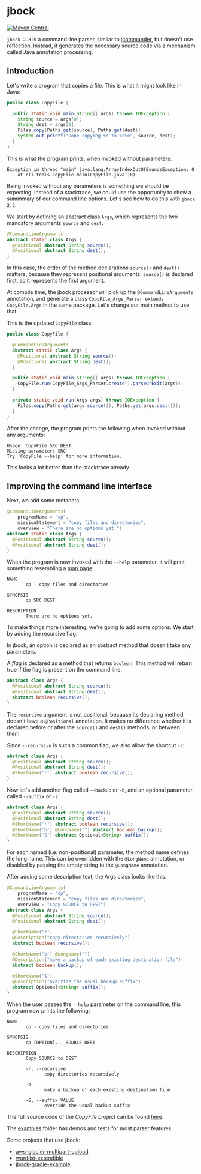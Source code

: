# jbock

[![Maven Central](https://maven-badges.herokuapp.com/maven-central/com.github.h908714124/jbock/badge.svg)](https://maven-badges.herokuapp.com/maven-central/com.github.h908714124/jbock)

`jbock 2.3` is a command line parser, similar to [jcommander](http://jcommander.org/), but doesn't use reflection.
Instead, it generates the necessary source code via a mechanism called Java annotation processing.

## Introduction

Let's write a program that copies a file. This is what it might look like in Java:

````java
public class CopyFile {

  public static void main(String[] args) throws IOException {
    String source = args[0];
    String dest = args[1];
    Files.copy(Paths.get(source), Paths.get(dest));
    System.out.printf("Done copying %s to %s%n", source, dest);
  }
}
````

This is what the program prints, when invoked without parameters:

<pre><code>Exception in thread "main" java.lang.ArrayIndexOutOfBoundsException: 0
    at cli.tools.CopyFile.main(CopyFile.java:10)
</code></pre>

Being invoked without any parameters is something we should be expecting.
Instead of a stacktrace, we could use the opportunity to show
a summmary of our command line options. Let's see how to do this with `jbock 2.3`.

We start by defining an abstract class `Args`,
which represents the two mandatory arguments `source` and `dest`.

````java
@CommandLineArguments
abstract static class Args {
  @Positional abstract String source();
  @Positional abstract String dest();
}
````

In  this case, the order of the method declarations `source()` and `dest()` matters,
because they represent positional arguments.
`source()` is declared first, so it represents the first argument.

At compile time, the jbock processor will pick up the
`@CommandLineArguments` annotation, and generate a class 
`CopyFile_Args_Parser extends CopyFile.Args` in the same package. Let's change
our main method to use that.

This is the updated `CopyFile` class:

````java
public class CopyFile {

  @CommandLineArguments
  abstract static class Args {
    @Positional abstract String source();
    @Positional abstract String dest();
  }

  public static void main(String[] args) throws IOException {
    CopyFile.run(CopyFile_Args_Parser.create().parseOrExit(args));
  }

  private static void run(Args args) throws IOException {
    Files.copy(Paths.get(args.source()), Paths.get(args.dest()));
  }
}
````
After the change, the program prints
the following when invoked without any arguments:

<pre><code>Usage: CopyFile SRC DEST
Missing parameter: SRC
Try 'CopyFile --help' for more information.
</code></pre>

This looks a lot better than the stacktrace already.

## Improving the command line interface

Next, we add some metadata:

````java
@CommandLineArguments(
    programName = "cp",
    missionStatement = "copy files and directories",
    overview = "There are no options yet.")
abstract static class Args {
  @Positional abstract String source();
  @Positional abstract String dest();
}
````

When the program is now invoked with the `--help` parameter,
it will print something resembling a [man page](https://linux.die.net/man/1/cp):

<pre><code>NAME
       cp - copy files and directories

SYNOPSIS
       cp SRC DEST

DESCRIPTION
       There are no options yet.
</code></pre>

To make things more interesting, we're going to add some options.
We start by adding the recursive flag.

In jbock, an option is declared as an abstract method that doesn't take any parameters.

A <em>flag</em> is declared as a method that returns `boolean`.
This method will return true if the flag is present on the command line.

````java
abstract class Args {
  @Positional abstract String source();
  @Positional abstract String dest();
  abstract boolean recursive();
}
````

The `recursive` argument is not positional, because
its declaring method doesn't have a `@Positional` annotation.
It makes no difference whether it 
is declared before or after
the `source()` and `dest()` methods, or between them.

Since `--recursive` is such a common flag,
we also allow the shortcut `-r`:

````java
abstract class Args {
  @Positional abstract String source();
  @Positional abstract String dest();
  @ShortName('r') abstract boolean recursive();
}
````

Now let's add another flag called `--backup` or `-b`, 
and an optional parameter called `--suffix` or `-s`:

````java
abstract class Args {
  @Positional abstract String source();
  @Positional abstract String dest();
  @ShortName('r') abstract boolean recursive();
  @ShortName('b') @LongName("") abstract boolean backup();
  @ShortName('S') abstract Optional<String> suffix();
}
````

For each named (i.e. non-positional) parameter, the method name defines the long name. 
This can be overridden with the `@LongName` annotation,
or disabled by passing the empty string to the `@LongName` annotation.

After adding some description text, the Args class looks like this:

````java
@CommandLineArguments(
    programName = "cp",
    missionStatement = "copy files and directories",
    overview = "Copy SOURCE to DEST")
abstract class Args {
  @Positional abstract String source();
  @Positional abstract String dest();

  @ShortName('r')
  @Description("copy directories recursively")
  abstract boolean recursive();

  @ShortName('b') @LongName("")
  @Description("make a backup of each existing destination file")
  abstract boolean backup();

  @ShortName('S')
  @Description("override the usual backup suffix")
  abstract Optional<String> suffix();
}
````

When the user passes the `--help`
parameter on the command line, this program now prints the following:

<pre><code>NAME
       cp - copy files and directories

SYNOPSIS
       cp [OPTION]... SOURCE DEST

DESCRIPTION
       Copy SOURCE to DEST

       -r, --recursive
              copy directories recursively

       -b
              make a backup of each existing destination file

       -S, --suffix VALUE
              override the usual backup suffix
</code></pre>

The full source code of the <em>CopyFile</em>
project can be found 
[here](https://github.com/h908714124/CopyFile).

The
[examples](https://github.com/h908714124/jbock/tree/master/examples)
folder has demos and tests for most parser features.

Some projects that use jbock:

* [aws-glacier-multipart-upload](https://github.com/h908714124/aws-glacier-multipart-upload)
* [wordlist-extendible](https://github.com/WordListChallenge/wordlist-extendible)
* [jbock-gradle-example](https://github.com/h908714124/jbock-gradle-example)
